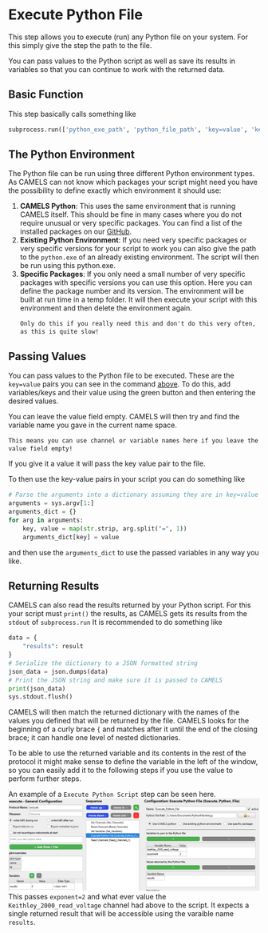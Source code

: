 # Execute Python File

This step allows you to execute (run) any Python file on your system. For this simply give the step the path to the file.

You can pass values to the Python script as well as save its results in variables so that you can continue to work with the returned data.

## Basic Function

This step basically calls something like

```python
subprocess.run(['python_exe_path', 'python_file_path', 'key=value', 'key2=value2', ...])
```

## The Python Environment

The Python file can be run using three different Python environment types. As CAMELS can not know which packages your script might need you have the possibility to define exactly which environment it should use:

1. **CAMELS Python**: This uses the same environment that is running CAMELS itself. This should be fine in many cases where you do not require unusual or very specific packages. You can find a list of the installed packages on our [GitHub](https://github.com/FAU-LAP/NOMAD-CAMELS/blob/main/requirements.txt).
2. **Existing Python Environment**: If you need very specific packages or very specific versions for your script to work you can also give the path to the `python.exe` of an already existing environment. The script will then be run using this python.exe. 
3. **Specific Packages**: If you only need a small number of very specific packages with specific versions you can use this option. Here you can define the package number and its version. The environment will be built at run time in a temp folder. It will then execute your script with this environment and then delete the environment again.
   ```{attention}
   Only do this if you really need this and don't do this very often, as this is quite slow!
   ```

## Passing Values

You can pass values to the Python file to be executed. These are the `key=value` pairs you can see in the command [above](#basic-function). 
To do this, add variables/keys and their value using the green button and then entering the desired values.

You can leave the value field empty. CAMELS will then try and find the variable name you gave in the current name space. 

```{note}
This means you can use channel or variable names here if you leave the value field empty!
```

If you give it a value it will pass the key value pair to the file.

To then use the key-value pairs in your script you can do something like

```python
# Parse the arguments into a dictionary assuming they are in key=value format
arguments = sys.argv[1:]
arguments_dict = {}
for arg in arguments:
    key, value = map(str.strip, arg.split("=", 1))
    arguments_dict[key] = value
```

and then use the `arguments_dict` to use the passed variables in any way you like.


## Returning Results

CAMELS can also read the results returned by your Python script. For this your script must `print()` the results, as CAMELS gets its results from the `stdout` of `subprocess.run`
It is recommended to do something like

```python
data = {
    "results": result
}
# Serialize the dictionary to a JSON formatted string
json_data = json.dumps(data)
# Print the JSON string and make sure it is passed to CAMELS
print(json_data)
sys.stdout.flush()
```

CAMELS will then match the returned dictionary with the names of the values you defined that will be returned by the file. CAMELS looks for the beginning of a curly brace `{` and matches after it until the end of the closing brace; it can handle one level of nested dictionaries.

To be able to use the returned variable and its contents in the rest of the protocol it might make sense to define the variable in the left of the window, so you can easily add it to the following steps if you use the value to perform further steps.

An example of a `Execute Python Script` step can be seen here.
![Example Image showing hwo to use the Execute Python Script step.](images/image-4.png)
This passes `exponent=2` and what ever value the `Keithley_2000_read_voltage` channel had above to the script.
It expects a single returned result that will be accessible using the varaible name `results`.

